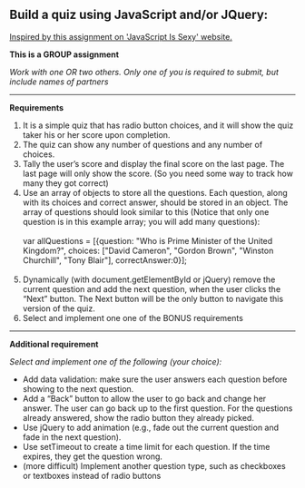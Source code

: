<h2>Build a quiz using JavaScript and/or JQuery:</h2>
<p><a href="http://javascriptissexy.com/how-to-learn-javascript-properly/">Inspired by this assignment on 'JavaScript Is Sexy' website.</a></p>

<p><strong>This is a GROUP assignment</strong></p>
<em>Work with one OR two others.</em>
<em>Only one of you is required to submit, but include names of partners</em>

<hr>

<p><strong>Requirements</strong></p>
<ol>
<li>It is a simple quiz that has radio button choices, and it will show 
the quiz taker his or her score upon completion.</li>
<li>The quiz can show any number of questions and any number of 
choices.</li>
<li>Tally the user’s score and display the final score on the last page. The last page will only show the score. (So you need some way to track how many they got correct)</li>
<li>Use an array of objects to store all the questions. Each question, along with its choices and correct answer, should be stored in an object. The array of questions should look similar to this (Notice that only one question is in this example array; you will add many questions):
<br><br>
var allQuestions = [{question: "Who is Prime Minister of the United Kingdom?", choices: ["David Cameron", "Gordon Brown", "Winston Churchill", "Tony Blair"], correctAnswer:0}];
<br><br>
</li>
<li>Dynamically (with document.getElementById or jQuery) remove the current question and add the next question, when the user clicks the “Next” button. The Next button will be the only button to navigate this version of the quiz.</li>
<li>Select and implement one one of the BONUS requirements</li>
</ol>

<hr>
<p><strong>Additional requirement</strong></p>
<em>Select and implement one of the following (your choice):</em>

<ul>
    <li>Add data validation: make sure the user answers each question before showing to the next question.</li>
    <li>Add a “Back” button to allow the user to go back and change her answer. The user can go back up to the first question. For the questions already answered, show the 
    radio button they already picked.</li>
    <li>Use jQuery to add animation (e.g., fade out the current question and 
    fade in the next question).</li>
    <li>Use setTimeout to create a time limit for each question. If 
    the time expires, they get the question wrong.</li>
    <li>(more difficult) Implement another question type, such as checkboxes or textboxes instead 
    of radio buttons</li>
</ul>
